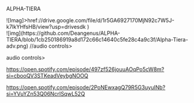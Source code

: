 ALPHA-TIERA
<!DOCTYPE html>
 <head>![Imag]>href://drive.google.com/file/d/1r5GA6927170MjN92c7W5J-k7lkYHfsHB/view?usp=drivesdk )
  <body>
   <div>
    ![img](https://github.com/Deangenus/ALPHA-TIERA/blob/1cb250186919a8d172c66c14640c5fe28c4a9c3f/Alpha-Tiera-adv.png)
   //audio controls>

 audio controls>
  <source src="horse.ogg" type="audio/ogg">
  <source src="horse.mp3" type="audio/mpeg">

</audio>https://open.spotify.com/episode/497zf526jouuAOqPo5cW8m?si=cbooQV3STKeadVeybgNOOQ



https://open.spotify.com/episode/2PoNEwxagQ79R5G3uyuINb?si=YVuYZn53Q06NcrISqwL52Q










  

```


